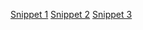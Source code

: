 [Snippet 1](https://codepen.io/micmob/pen/YzVxYvV?editors=1000)
[Snippet 2](https://codepen.io/micmob/pen/abWyqOB?editors=1111)
[Snippet 3](https://codepen.io/micmob/pen/jOmLYgo?editors=0011)